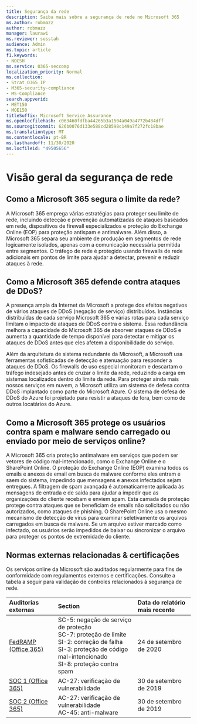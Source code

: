 ```yaml
---
title: Segurança da rede
description: Saiba mais sobre a segurança de rede no Microsoft 365
ms.author: robmazz
author: robmazz
manager: laurawi
ms.reviewer: sosstah
audience: Admin
ms.topic: article
f1.keywords:
- NOCSH
ms.service: O365-seccomp
localization_priority: Normal
ms.collection:
- Strat_O365_IP
- M365-security-compliance
- MS-Compliance
search.appverid:
- MET150
- MOE150
titleSuffix: Microsoft Service Assurance
ms.openlocfilehash: c063460fdfba44265b3a1504a049a4772b484dff
ms.sourcegitcommit: 626b0076d133e588cd28598c149a7f272fc18bae
ms.translationtype: MT
ms.contentlocale: pt-BR
ms.lasthandoff: 11/30/2020
ms.locfileid: "49505656"
---
```

# <a name="network-security-overview"></a>Visão geral da segurança de rede

## <a name="how-does-microsoft-365-secure-the-network-boundary"></a>Como a Microsoft 365 segura o limite da rede?

A Microsoft 365 emprega várias estratégias para proteger seu limite de rede, incluindo detecção e prevenção automatizadas de ataques baseados em rede, dispositivos de firewall especializados e proteção do Exchange Online (EOP) para proteção antispam e antimalware. Além disso, a Microsoft 365 separa seu ambiente de produção em segmentos de rede logicamente isolados, apenas com a comunicação necessária permitida entre segmentos. O tráfego de rede é protegido usando firewalls de rede adicionais em pontos de limite para ajudar a detectar, prevenir e reduzir ataques à rede.

## <a name="how-does-microsoft-365-defend-against-ddos-attacks"></a>Como a Microsoft 365 defende contra ataques de DDoS?

A presença ampla da Internet da Microsoft a protege dos efeitos negativos de vários ataques de DDoS (negação de serviço) distribuídos. Instâncias distribuídas de cada serviço Microsoft 365 e várias rotas para cada serviço limitam o impacto de ataques de DDoS contra o sistema. Essa redundância melhora a capacidade do Microsoft 365 de absorver ataques de DDoS e aumenta a quantidade de tempo disponível para detectar e mitigar os ataques de DDoS antes que eles afetem a disponibilidade do serviço.

Além da arquitetura de sistema redundante da Microsoft, a Microsoft usa ferramentas sofisticadas de detecção e atenuação para responder a ataques de DDoS. Os firewalls de uso especial monitoram e descartam o tráfego indesejado antes de cruzar o limite da rede, reduzindo a carga em sistemas localizados dentro do limite da rede. Para proteger ainda mais nossos serviços em nuvem, a Microsoft utiliza um sistema de defesa contra DDoS implantado como parte do Microsoft Azure. O sistema de defesa de DDoS do Azure foi projetado para resistir a ataques de fora, bem como de outros locatários do Azure.

## <a name="how-does-microsoft-365-protect-users-against-spam-and-malware-being-uploaded-or-sent-through-online-services"></a>Como a Microsoft 365 protege os usuários contra spam e malware sendo carregado ou enviado por meio de serviços online?

A Microsoft 365 cria proteção antimalware em serviços que podem ser vetores de código mal-intencionado, como o Exchange Online e o SharePoint Online. O proteção do Exchange Online (EOP) examina todos os emails e anexos de email em busca de malware conforme eles entram e saem do sistema, impedindo que mensagens e anexos infectados sejam entregues. A filtragem de spam avançada é automaticamente aplicada às mensagens de entrada e de saída para ajudar a impedir que as organizações do cliente recebam e enviem spam. Esta camada de proteção protege contra ataques que se beneficiam de emails não solicitados ou não autorizados, como ataques de phishing. O SharePoint Online usa o mesmo mecanismo de detecção de vírus para examinar seletivamente os arquivos carregados em busca de malware. Se um arquivo estiver marcado como infectado, os usuários serão impedidos de baixar ou sincronizar o arquivo para proteger os pontos de extremidade do cliente.

## <a name="related-external-regulations--certifications"></a>Normas externas relacionadas & certificações

Os serviços online da Microsoft são auditados regularmente para fins de conformidade com regulamentos externos e certificações. Consulte a tabela a seguir para validação de controles relacionados à segurança de rede.

| **Auditorias externas** | **Section** | **Data do relatório mais recente** |
|:--------------------|:------------|:-----------------------|
| [FedRAMP (Office 365)](https://compliance.microsoft.com/compliancemanager) | SC-5: negação de serviço de proteção <br> SC-7: proteção de limite <br> SI-2: correção de falha <br> SI-3: proteção de código mal-intencionado <br> SI-8: proteção contra spam | 24 de setembro de 2020 |
| [SOC 1 (Office 365)](https://servicetrust.microsoft.com/ViewPage/MSComplianceGuideV3?command=Download&downloadType=Document&downloadId=b07c0f7b-6bd5-4544-8255-7a5f14bf914a&tab=7027ead0-3d6b-11e9-b9e1-290b1eb4cdeb&docTab=7027ead0-3d6b-11e9-b9e1-290b1eb4cdeb_SOC_/_SSAE_16_Reports) | AC-27: verificação de vulnerabilidade | 30 de setembro de 2019 |
| [SOC 2 (Office 365)](https://servicetrust.microsoft.com/ViewPage/MSComplianceGuideV3?command=Download&downloadType=Document&downloadId=fa062990-e758-4ddc-ace3-7fb21a301d09&tab=7027ead0-3d6b-11e9-b9e1-290b1eb4cdeb&docTab=7027ead0-3d6b-11e9-b9e1-290b1eb4cdeb_SOC_/_SSAE_16_Rep-11e9-b9e1-290b1eb4cdeb_SOC_/_SSAE_16_Reports) | AC-27: verificação de vulnerabilidade <br> AC-45: anti-malware | 30 de setembro de 2019 |